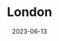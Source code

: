 ---
title: "London"
excerpt: "Where yesteryears waltz with the unfolding"
gallery_name: "london"
date: 2023-06-13
header:
  overlay_image: London-shard-3v1.jpg
---